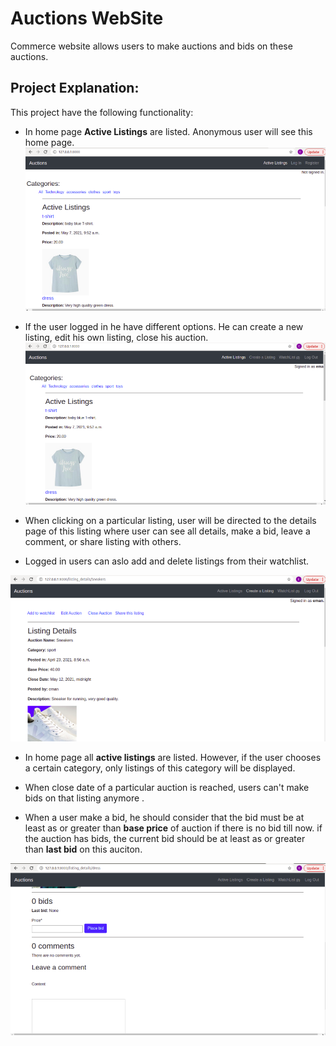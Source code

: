 # Auctions WebSite
Commerce website allows users to make auctions and bids on these auctions.

## Project Explanation:

This project have the following functionality:
- In home page **Active Listings** are listed. Anonymous user will see this home page. 
![auctions Homepage](images/homeNoRegisteration.png)


- If the user logged in he have different options. He can create  a new listing, edit his own listing, close his auction.
![auctions Homepage](images/homwithRegisteration.png)


- When clicking on a particular listing, user will be directed to the details page of this listing where user can see all details, make a bid, leave a comment, or share listing with others.
- Logged in users can aslo add and delete listings from their watchlist.

![auctions Homepage](images/listingDetails.png)

- In home page all **active listings** are listed. However, if the user chooses a certain category, only listings of this category will be displayed.
- When close date of a particular auction is reached, users can't make bids on that listing anymore . 

- When a user make  a bid, he should consider that the bid must be at least as or greater than **base price** of auction if there is no bid till now. if the auction has bids, the current bid should be at least as or greater than **last bid** on this auciton.

![auctions Homepage](images/listingDetailsSec2.png)



